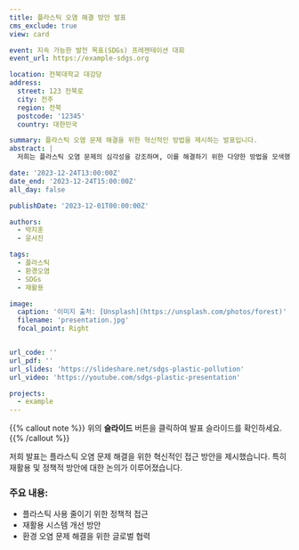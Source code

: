 ```yaml
---
title: 플라스틱 오염 해결 방안 발표
cms_exclude: true
view: card

event: 지속 가능한 발전 목표(SDGs) 프레젠테이션 대회
event_url: https://example-sdgs.org

location: 전북대학교 대강당
address:
  street: 123 전북로
  city: 전주
  region: 전북
  postcode: '12345'
  country: 대한민국

summary: 플라스틱 오염 문제 해결을 위한 혁신적인 방법을 제시하는 발표입니다.
abstract: |
  저희는 플라스틱 오염 문제의 심각성을 강조하며, 이를 해결하기 위한 다양한 방법을 모색했습니다. 재활용 시스템의 강화와 함께, 플라스틱 사용을 줄이기 위한 정책적 접근 방안을 논의했습니다.

date: '2023-12-24T13:00:00Z'
date_end: '2023-12-24T15:00:00Z'
all_day: false

publishDate: '2023-12-01T00:00:00Z'

authors:
  - 박지훈
  - 윤서진

tags:
  - 플라스틱
  - 환경오염
  - SDGs
  - 재활용

image:
  caption: '이미지 출처: [Unsplash](https://unsplash.com/photos/forest)'
  filename: 'presentation.jpg'
  focal_point: Right


url_code: ''
url_pdf: ''
url_slides: 'https://slideshare.net/sdgs-plastic-pollution'
url_video: 'https://youtube.com/sdgs-plastic-presentation'

projects: 
  - example
---
```


{{% callout note %}}
위의 **슬라이드** 버튼을 클릭하여 발표 슬라이드를 확인하세요.
{{% /callout %}}

저희 발표는 플라스틱 오염 문제 해결을 위한 혁신적인 접근 방안을 제시했습니다. 특히 재활용 및 정책적 방안에 대한 논의가 이루어졌습니다.

### 주요 내용:
- 플라스틱 사용 줄이기 위한 정책적 접근
- 재활용 시스템 개선 방안
- 환경 오염 문제 해결을 위한 글로벌 협력
